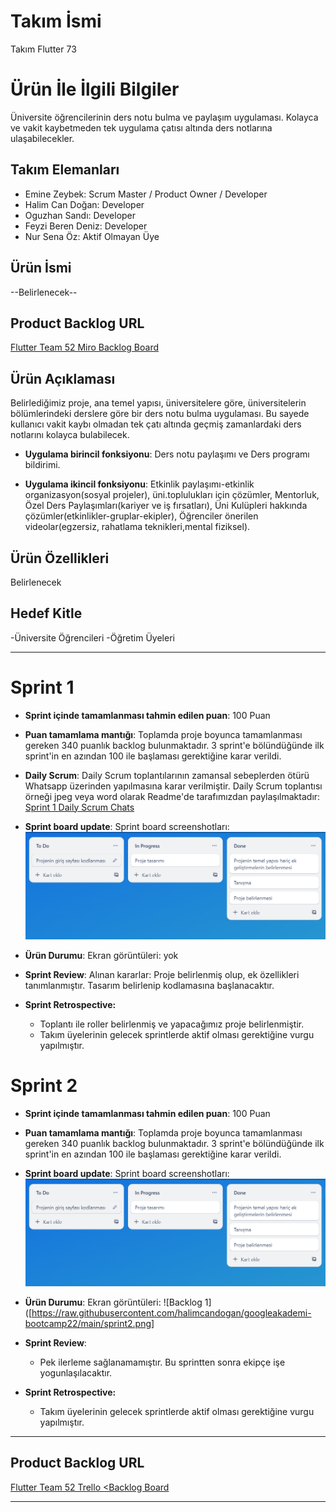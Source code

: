 # **Takım İsmi**

Takım Flutter 73

# Ürün İle İlgili Bilgiler

Üniversite öğrencilerinin ders notu bulma ve paylaşım uygulaması. Kolayca ve vakit kaybetmeden tek uygulama çatısı altında ders notlarına ulaşabilecekler.

## Takım Elemanları
- Emine Zeybek: Scrum Master / Product Owner / Developer
- Halim Can Doğan: Developer
- Oguzhan Sandı: Developer
- Feyzi Beren Deniz: Developer
- Nur Sena Öz: Aktif Olmayan Üye

## Ürün İsmi

--Belirlenecek--

## Product Backlog URL

[Flutter Team 52 Miro Backlog Board](https://miro.com/app/board/uXjVO4kRs2w=/)

## Ürün Açıklaması

Belirlediğimiz proje, ana temel yapısı, üniversitelere göre, üniversitelerin bölümlerindeki derslere göre bir ders notu bulma uygulaması. Bu sayede kullanıcı vakit kaybı olmadan tek çatı altında geçmiş zamanlardaki ders notlarını kolayca bulabilecek.


- **Uygulama birincil fonksiyonu**: Ders notu paylaşımı ve Ders programı bildirimi. 

- **Uygulama ikincil fonksiyonu**: Etkinlik paylaşımı-etkinlik organizasyon(sosyal projeler), üni.toplulukları için çözümler, Mentorluk, Özel Ders Paylaşımları(kariyer ve iş fırsatları), Üni Kulüpleri hakkında çözümler(etkinlikler-gruplar-ekipler), Öğrenciler önerilen videolar(egzersiz, rahatlama teknikleri,mental fiziksel).

## Ürün Özellikleri

Belirlenecek

## Hedef Kitle

-Üniversite Öğrencileri
-Öğretim Üyeleri

---

# Sprint 1

- **Sprint içinde tamamlanması tahmin edilen puan**: 100 Puan


- **Puan tamamlama mantığı**: Toplamda proje boyunca tamamlanması gereken 340 puanlık backlog bulunmaktadır. 3 sprint'e bölündüğünde ilk sprint'in en azından 100 ile başlaması gerektiğine karar verildi.


- **Daily Scrum**: Daily Scrum toplantılarının zamansal sebeplerden ötürü Whatsapp üzerinden yapılmasına karar verilmiştir. Daily Scrum toplantısı örneği jpeg veya word olarak Readme'de tarafımızdan paylaşılmaktadır: [Sprint 1 Daily Scrum Chats](https://github.com/OyunveUygulamaAkademisi/Bootcamp2022Example/blob/main/ProjectManagement/Sprint1Documents/DailyScrumMeetingNotesSprint1.docx?raw=true)

- **Sprint board update**: Sprint board screenshotları: 
![Backlog 1](https://raw.githubusercontent.com/halimcandogan/googleakademi-bootcamp22/main/sprint1.png) 


- **Ürün Durumu**: Ekran görüntüleri:
  yok
- **Sprint Review**: 
Alınan kararlar: Proje belirlenmiş olup, ek özellikleri tanımlanmıştır. Tasarım belirlenip kodlamasına başlanacaktır.

- **Sprint Retrospective:**
  - Toplantı ile roller belirlenmiş ve yapacağımız proje belirlenmiştir.
  - Takım üyelerinin gelecek sprintlerde aktif olması gerektiğine vurgu yapılmıştır.

 # Sprint 2

- **Sprint içinde tamamlanması tahmin edilen puan**: 100 Puan


- **Puan tamamlama mantığı**: Toplamda proje boyunca tamamlanması gereken 340 puanlık backlog bulunmaktadır. 3 sprint'e bölündüğünde ilk sprint'in en azından 100 ile başlaması gerektiğine karar verildi.


- **Sprint board update**: Sprint board screenshotları: 
![Backlog 1](https://raw.githubusercontent.com/halimcandogan/googleakademi-bootcamp22/main/sprint1.png)



- **Ürün Durumu**: Ekran görüntüleri:
  ![Backlog 1]([https://raw.githubusercontent.com/halimcandogan/googleakademi-bootcamp22/main/sprint2.png]
  
- **Sprint Review**: 
  - Pek ilerleme sağlanamamıştır. Bu sprintten sonra ekipçe işe yogunlaşılacaktır.

- **Sprint Retrospective:**
  - Takım üyelerinin gelecek sprintlerde aktif olması gerektiğine vurgu yapılmıştır.

---

## Product Backlog URL

[Flutter Team 52 Trello <Backlog Board](https://trello.com/invite/b/BuLUbNqo/ATTI20ec1a93792c738f0a5f60fb791e653287671B34/flutter)

---

